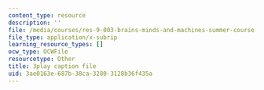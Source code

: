 ```yaml
---
content_type: resource
description: ''
file: /media/courses/res-9-003-brains-minds-and-machines-summer-course-summer-2015/3ae0163e687b38ca32803128b36f435a_lv3kGg-eRa0.srt
file_type: application/x-subrip
learning_resource_types: []
ocw_type: OCWFile
resourcetype: Other
title: 3play caption file
uid: 3ae0163e-687b-38ca-3280-3128b36f435a
---
```

